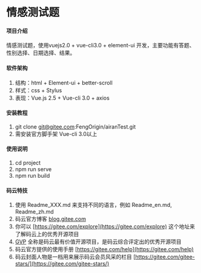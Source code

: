 # 情感测试题

#### 项目介绍
情感测试题，使用vuejs2.0 + vue-cli3.0 + element-ui 开发，主要功能有答题、性别选择、日期选择、结果。

#### 软件架构
1. 结构：html + Element-ui + better-scroll
2. 样式：css + Stylus
3. 表现：Vue.js 2.5 + Vue-cli 3.0 + axios

#### 安装教程

1. git clone git@gitee.com:FengOrigin/airanTest.git
2. 需安装官方脚手架 Vue-cli 3.0以上

#### 使用说明

1. cd project 
2. npm run serve
3. npm run build

#### 码云特技

1. 使用 Readme\_XXX.md 来支持不同的语言，例如 Readme\_en.md, Readme\_zh.md
2. 码云官方博客 [blog.gitee.com](https://blog.gitee.com)
3. 你可以 [https://gitee.com/explore](https://gitee.com/explore) 这个地址来了解码云上的优秀开源项目
4. [GVP](https://gitee.com/gvp) 全称是码云最有价值开源项目，是码云综合评定出的优秀开源项目
5. 码云官方提供的使用手册 [https://gitee.com/help](https://gitee.com/help)
6. 码云封面人物是一档用来展示码云会员风采的栏目 [https://gitee.com/gitee-stars/](https://gitee.com/gitee-stars/)